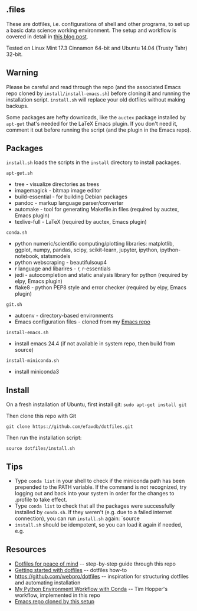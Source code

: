 ## .files 

These are dotfiles, i.e. configurations of shell and other programs,
to set up a basic data science working environment.  The setup and
workflow is covered in detail in
[this blog post](http://efavdb.com/dotfiles).

Tested on Linux Mint 17.3 Cinnamon 64-bit and Ubuntu 14.04 (Trusty
Tahr) 32-bit.

## Warning

Please be careful and read through the repo (and the associated Emacs
repo cloned by `install/install-emacs.sh`) before cloning it and running the
installation script.  `install.sh` will replace your old dotfiles
without making backups.

Some packages are hefty downloads, like the `auctex` package installed
by `apt-get` that's needed for the LaTeX Emacs plugin.  If you don't
need it, comment it out before running the script (and the plugin in
the Emacs repo).

## Packages

`install.sh` loads the scripts in the `install` directory to install
packages.

`apt-get.sh`
- tree - visualize directories as trees
- imagemagick - bitmap image editor
- build-essential - for building Debian packages
- pandoc - markup language parser/converter
- automake - tool for generating Makefile.in files (required by
  auctex, Emacs plugin)
- texlive-full - LaTeX (required by auctex, Emacs plugin)

`conda.sh`
- python numeric/scientific computing/plotting libraries: matplotlib,
  ggplot, numpy, pandas, scipy, scikit-learn, jupyter, ipython,
  ipython-notebook, statsmodels
- python webscraping - beautifulsoup4
- r language and libarires - r, r-essentials
- jedi - autocompletion and static analysis library for python (required by elpy,
  Emacs plugin)
- flake8 - python PEP8 style and error checker (required by elpy, Emacs plugin)

`git.sh`
- autoenv - directory-based environments
- Emacs configuration files - cloned from my
  [Emacs repo](https://github.com/frangipane/emacs)

`install-emacs.sh`
- install emacs 24.4 (if not available in system repo, then build from source)

`install-miniconda.sh`
- install miniconda3


## Install

On a fresh installation of Ubuntu, first install git:
`sudo apt-get install git`

Then clone this repo with Git

`git clone https://github.com/efavdb/dotfiles.git`

Then run the installation script:

`source dotfiles/install.sh`


## Tips

- Type `conda list` in your shell to check if the miniconda path has
  been prepended to the PATH variable.  If the command is not
  recognized, try logging out and back into your system in order for
  the changes to .profile to take effect.
- Type `conda list` to check that all the packages were successfully
  installed by `conda.sh`.  If they weren't (e.g. due to a failed
  internet connection), you can run `install.sh` again: `source 
- `install.sh` should be idempotent, so you can load it again if needed, e.g.


## Resources

* [Dotfiles for peace of mind](http://efavdb.com/dotfiles) -- step-by-step guide through this repo
* [Getting started with dotfiles](https://medium.com/@webprolific/getting-started-with-dotfiles-43c3602fd789#.7l2hnwca2) -- dotfiles how-to
* https://github.com/webpro/dotfiles -- inspiration for structuring dotfiles and automating installation
* [My Python Environment Workflow with Conda](http://stiglerdiet.com/blog/2015/Nov/24/my-python-environment-workflow-with-conda/)
  -- Tim Hopper's workflow, implemented in this repo
* [Emacs repo cloned by this setup](https://github.com/frangipane/emacs)
